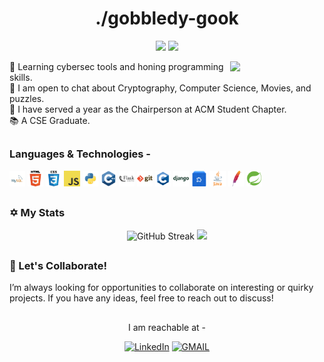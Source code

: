 <html>
 <body> 
<h1 align="center">./gobbledy-gook</h1>

<p align = "center">
<img src = "https://komarev.com/ghpvc/?username=gobbledy-gook">
  <img src = "https://img.shields.io/badge/Most_Experienced_with-Python-green">
</p>


  <div width="30%">
    <img align = "right" width = "30%" src = "https://gifdb.com/images/high/dragon-ball-z-goku-warm-up-piunlli97jndx6wg.gif">
  </div>
  <div width = "70%">
    👾 Learning cybersec tools and honing programming skills.<br>
    🌱 I am open to chat about Cryptography, Computer Science, Movies, and puzzles. <br>
    🤠 I have served a year as the Chairperson at ACM Student Chapter. <br>
    📚 A CSE Graduate.
  </div>


##
### Languages & Technologies - 

<p>
  <img width = "5%" src = "https://raw.githubusercontent.com/github/explore/80688e429a7d4ef2fca1e82350fe8e3517d3494d/topics/mysql/mysql.png">
  <img width = "5%" src = "https://raw.githubusercontent.com/github/explore/80688e429a7d4ef2fca1e82350fe8e3517d3494d/topics/html/html.png">
  <img width = "5%" src = "https://raw.githubusercontent.com/github/explore/80688e429a7d4ef2fca1e82350fe8e3517d3494d/topics/css/css.png">
  <img width = "5%" src = "https://raw.githubusercontent.com/github/explore/80688e429a7d4ef2fca1e82350fe8e3517d3494d/topics/javascript/javascript.png">
  <img width = "5%" src = "https://raw.githubusercontent.com/github/explore/80688e429a7d4ef2fca1e82350fe8e3517d3494d/topics/python/python.png">
  <img width = "5%" src = "https://raw.githubusercontent.com/github/explore/80688e429a7d4ef2fca1e82350fe8e3517d3494d/topics/cpp/cpp.png">
  <img width = "5%" src = "https://raw.githubusercontent.com/github/explore/5c058a388828bb5fde0bcafd4bc867b5bb3f26f3/topics/flask/flask.png">
  <img width = "5%" src = "https://raw.githubusercontent.com/github/explore/80688e429a7d4ef2fca1e82350fe8e3517d3494d/topics/git/git.png">
  <img width = "5%" src = "https://raw.githubusercontent.com/github/explore/80688e429a7d4ef2fca1e82350fe8e3517d3494d/topics/c/c.png">
  <img width = "5%" src = "https://raw.githubusercontent.com/github/explore/80688e429a7d4ef2fca1e82350fe8e3517d3494d/topics/django/django.png">
  <img width = "5%" src = "https://raw.githubusercontent.com/github/explore/8eaa4711f3b6015070483ff1c3b707292304efe4/topics/chrome-extension/chrome-extension.png">
  <img width = "5%" src = "https://raw.githubusercontent.com/github/explore/80688e429a7d4ef2fca1e82350fe8e3517d3494d/topics/java/java.png">
  <img width = "5%" src = "https://raw.githubusercontent.com/github/explore/80688e429a7d4ef2fca1e82350fe8e3517d3494d/topics/maven/maven.png">
  <img width = "5%" src = "https://raw.githubusercontent.com/github/explore/80688e429a7d4ef2fca1e82350fe8e3517d3494d/topics/spring-boot/spring-boot.png">
</p>

##
### :star_of_david: My Stats 
<p align = "center">
 <img src="http://github-readme-streak-stats.herokuapp.com?user=gobbledy-gook&theme=dark&hide_current_streak=true" alt="GitHub Streak" />
<img src = "https://github-readme-stats.vercel.app/api?username=gobbledy-gook&show_icons=true&theme=codeSTACKr">
</p>

##
### 💬 Let's Collaborate!
I’m always looking for opportunities to collaborate on interesting or quirky projects. If you have any ideas, feel free to reach out to discuss!

## 
<p align = "center">I am reachable at - </p>
<p align = "center"><a href="https://www.linkedin.com/in/garvit-shah-1287001b8/" target="_blank"><img alt="LinkedIn" src="https://img.shields.io/badge/linkedin-%230077B5.svg?&style=for-the-badge&logo=linkedin&logoColor=white" /></a>
  <a href="https://mail.google.com/mail/u/0/?ogbl#inbox?compose=new" target="_blank"><img alt="GMAIL" src="https://img.shields.io/badge/Gmail-D14836?style=for-the-badge&logo=gmail&logoColor=white" /></a>
</p>
</body>
</html>
